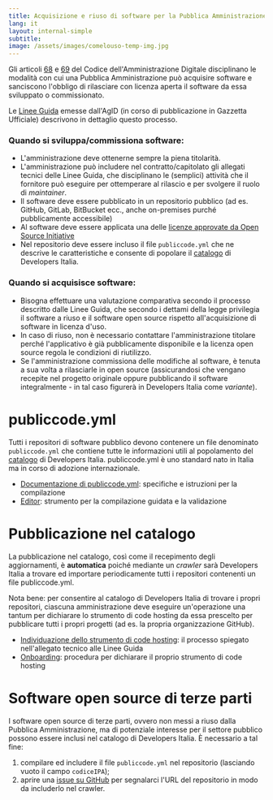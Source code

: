 ```yaml
---
title: Acquisizione e riuso di software per la Pubblica Amministrazione
lang: it
layout: internal-simple
subtitle:
image: /assets/images/comelouso-temp-img.jpg
---
```


Gli articoli [68](https://docs.italia.it/italia/piano-triennale-ict/codice-amministrazione-digitale-docs/it/v2017-12-13/_rst/capo6_art68.html) e [69](https://docs.italia.it/italia/piano-triennale-ict/codice-amministrazione-digitale-docs/it/v2017-12-13/_rst/capo6_art69.html) del Codice dell'Amministrazione Digitale disciplinano le modalità con cui una Pubblica Amministrazione può acquisire software e sanciscono l'obbligo di rilasciare con licenza aperta il software da essa sviluppato o commissionato.

Le [Linee Guida](https://docs.italia.it/AgID/linee-guida-riuso-software/lg-acquisizione-e-riuso-software-per-pa-docs/it/bozza/) emesse dall'AgID (in corso di pubblicazione in Gazzetta Ufficiale) descrivono in dettaglio questo processo.

### Quando si sviluppa/commissiona software:

- L'amministrazione deve ottenerne sempre la piena titolarità.
- L'amministrazione può includere nel contratto/capitolato gli allegati tecnici delle Linee Guida, che disciplinano le (semplici) attività che il fornitore può eseguire per ottemperare al rilascio e per svolgere il ruolo di *maintainer*.
- Il software deve essere pubblicato in un repositorio pubblico (ad es. GitHub, GitLab, BitBucket ecc., anche on-premises purché pubblicamente accessibile)
- Al software deve essere applicata una delle [licenze approvate da Open Source Initiative](https://opensource.org/licenses)
- Nel repositorio deve essere incluso il file `publiccode.yml` che ne descrive le caratteristiche e consente di popolare il [catalogo](/it/software) di Developers Italia.

### Quando si acquisisce software:

- Bisogna effettuare una valutazione comparativa secondo il processo descritto dalle Linee Guida, che secondo i dettami della legge privilegia il software a riuso e il software open source rispetto all'acquisizione di software in licenza d'uso.
- In caso di riuso, non è necessario contattare l'amministrazione titolare perché l'applicativo è già pubblicamente disponibile e la licenza open source regola le condizioni di riutilizzo.
- Se l'amministrazione commissiona delle modifiche al software, è tenuta a sua volta a rilasciarle in open source (assicurandosi che vengano recepite nel progetto originale oppure pubblicando il software integralmente - in tal caso figurerà in Developers Italia come *variante*).

# publiccode.yml

Tutti i repositori di software pubblico devono contenere un file denominato `publiccode.yml` che contiene tutte le informazioni utili al popolamento del [catalogo](/it/software) di Developers Italia. publiccode.yml è uno standard nato in Italia ma in corso di adozione internazionale.

- [Documentazione di publiccode.yml](https://docs.italia.it/italia/developers-italia/publiccodeyml/it/master/): specifiche e istruzioni per la compilazione
- [Editor](https://publiccode-editor.developers.italia.it/): strumento per la compilazione guidata e la validazione

# Pubblicazione nel catalogo

La pubblicazione nel catalogo, così come il recepimento degli aggiornamenti, è **automatica** poiché mediante un *crawler* sarà Developers Italia a trovare ed importare periodicamente tutti i repositori contenenti un file publiccode.yml.

Nota bene: per consentire al catalogo di Developers Italia di trovare i propri repositori, ciascuna amministrazione deve eseguire un'operazione una tantum per dichiarare lo strumento di code hosting da essa prescelto per pubblicare tutti i propri progetti (ad es. la propria organizzazione GitHub).

- [Individuazione dello strumento di code hosting](https://docs.italia.it/AgID/linee-guida-riuso-software/lg-acquisizione-e-riuso-software-per-pa-docs/it/bozza/attachments/allegato-b-guida-alla-pubblicazione-open-source-di-software-realizzato-per-la-pa.html#individuazione-dello-strumento-di-code-hosting): il processo spiegato nell'allegato tecnico alle Linee Guida
- [Onboarding](https://onboarding.developers.italia.it/): procedura per dichiarare il proprio strumento di code hosting

# Software open source di terze parti

I software open source di terze parti, ovvero non messi a riuso dalla Pubblica Amministrazione, ma di potenziale interesse per il settore pubblico possono essere inclusi nel catalogo di Developers Italia. È necessario a tal fine:

1. compilare ed includere il file `publiccode.yml` nel repositorio (lasciando vuoto il campo `codiceIPA`);
2. aprire una [issue su GitHub](https://github.com/italia/developers-italia-backend/issues) per segnalarci l'URL del repositorio in modo da includerlo nel crawler.
